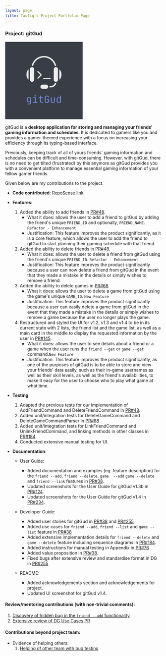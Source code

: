 ```yaml
---
layout: page
title: Taufiq's Project Portfolio Page
---
```


### Project: gitGud
![gitGud logo](../images/gitgud.png)


gitGud is a **desktop application for storing and managing your friends' gaming information and schedules**.
It is dedicated to gamers like you and provides a gamer-themed experience with a focus on increasing your efficiency through
its typing-based interface.

Previously, keeping track of all of yours friends' gaming information and schedules can be difficult and time-consuming.
However, with gitGud, there is no need to get tilted (frustrated) by this anymore as gitGud provides you with a convenient
platform to manage essential gaming information of your fellow gamer friends.

Given below are my contributions to the project.

* **Code contributed**: [RepoSense link](https://nus-cs2103-ay2122s1.github.io/tp-dashboard/?search=tau-bar&sort=groupTitle&sortWithin=title&timeframe=commit&mergegroup=&groupSelect=groupByRepos&breakdown=true&checkedFileTypes=docs~functional-code~test-code~other&since=2021-09-17&tabOpen=true&tabType=authorship&zFR=false&tabAuthor=MarcusTXK&tabRepo=AY2122S1-CS2103T-W13-4%2Ftp%5Bmaster%5D&authorshipIsMergeGroup=false&authorshipFileTypes=&authorshipIsBinaryFileTypeChecked=false)

* **Features**:
  1. Added the ability to add friends in [PR#48](https://github.com/AY2122S1-CS2103T-W13-4/tp/pull/48).
     - What it does: allows the user to add a friend to gitGud by adding the friend's unique `FRIEND_ID` and
            optionally, `FRIEND_NAME`. `Refactor - Enhancement`
     - Justification: This feature improves the product significantly, as it is a core feature, which allows the
            user to add the friend to gitGud to start planning their gaming schedule with that friend.
  2. Added the ability to delete friends in [PR#48](https://github.com/AY2122S1-CS2103T-W13-4/tp/pull/48).
     - What it does: allows the user to delete a friend from gitGud using the friend's unique `FRIEND_ID`. `Refactor - Enhancement`
     - Justification: This feature improves the product significantly because a user can now delete a friend from
              gitGud in the event that they made a mistake in the details or simply wishes to remove a friend.
  3. Added the ability to delete games in [PR#68](https://github.com/AY2122S1-CS2103T-W13-4/tp/pull/68).
     - What it does: allows the user to delete a game from gitGud using the game's unique `GAME_ID`. `New Feature` 
     - Justification: This feature improves the product significantly because a user can easily delete a game from
         gitGud in the event that they made a mistake in the details or simply wishes to remove a game because the 
       user no longer plays the game.
  4. Restructured and styled the UI for v1.2, v1.3 and v1.4 to be in its current state with 2 lists, the friend list 
     and the game list, as well as a main card in the middle to display the requested information by the user in 
  [PR#145](https://github.com/AY2122S1-CS2103T-W13-4/tp/pull/145).
     - What it does:  allows the user to see details about a friend or a game when the user runs the `friend --get` 
       or `game --get` command.`New Feature`
     - Justification: This feature improves the product significantly, as one of the purposes of gitGud is to be 
       able to store and view your friends' data easily, such as their in-game usernames as well as their skill levels, 
       as well as the friend's availabilities, to make it easy for the user to choose who to play what game at what time.
         
* **Testing**
  1. Adapted the previous tests for our implementation of AddFriendCommand and DeleteFriendCommand in 
  [PR#48](https://github.com/AY2122S1-CS2103T-W13-4/tp/pull/48).
  2. Added unit/integration tests for DeleteGameCommand and DeleteGameCommandParser in 
  [PR#68](https://github.com/AY2122S1-CS2103T-W13-4/tp/pull/68)
  3. Added unit/integration tests for LinkFriendCommand and UnlinkFriendCommand, and linking methods in other 
     classes in [PR#184](https://github.com/AY2122S1-CS2103T-W13-4/tp/pull/184).
  4. Conducted extensive manual testing for UI.

* **Documentation**:
    * User Guide:
        * Added documentation and examples (eg. feature description) for the `friend --add`, `friend --delete`, `game 
          --add`
          `game --delete` and `friend --link` features in [PR#38](https://github.com/AY2122S1-CS2103T-W13-4/tp/pull/38).
        * Updated screenshots for the User Guide for gitGud v1.3b in [PR#124](https://github.com/AY2122S1-CS2103T-W13-4/tp/pull/124).
        * Updated screenshots for the User Guide for gitGud v1.4 in [PR#234](https://github.com/AY2122S1-CS2103T-W13-4/tp/pull/234).

    * Developer Guide:
        * Added user stories for gitGud in [PR#38](https://github.com/AY2122S1-CS2103T-W13-4/tp/pull/38) and 
      [PR#255](https://github.com/AY2122S1-CS2103T-W13-4/tp/pull/255)
        * Added use cases for `friend --add`, `friend --list` and `game --list` feature in [PR#38](https://github.com/AY2122S1-CS2103T-W13-4/tp/pull/38)
        * Added extensive implementation details for `friend --delete` and `game --delete` feature including 
          sequence diagrams in
      [PR#184](https://github.com/AY2122S1-CS2103T-W13-4/tp/pull/184).
        * Added instructions for manual testing in Appendix in 
      [PR#76](https://github.com/AY2122S1-CS2103T-W13-4/tp/pull/76)
        * Added value proposition in [PR#38](https://github.com/AY2122S1-CS2103T-W13-4/tp/pull/38).
        * Fixed bugs after extensive review and standardise format in DG in 
      [PR#255](https://github.com/AY2122S1-CS2103T-W13-4/tp/pull/255)

    * README:
        * Added acknowledgements section and acknowledgements for project. 
        * Updated UI screenshot for gitGud v1.4.

#### Review/mentoring contributions (with non-trivial comments):
1. [Discovery of hidden bug in the `friend --add` functionality](https://github.com/AY2122S1-CS2103T-W13-4/tp/pull/58)
2. [Extensive review of DG Use Cases PR](https://github.com/AY2122S1-CS2103T-W13-4/tp/pull/262)

#### Contributions beyond project team:
* Evidence of helping others:
  1. [Helping of other team with bug testing](https://docs.google.com/document/d/1nXaZGo2nbEuU-jgpz8IDph73P4WFkGlo9_yW_paeNDE/edit?usp=sharing)
